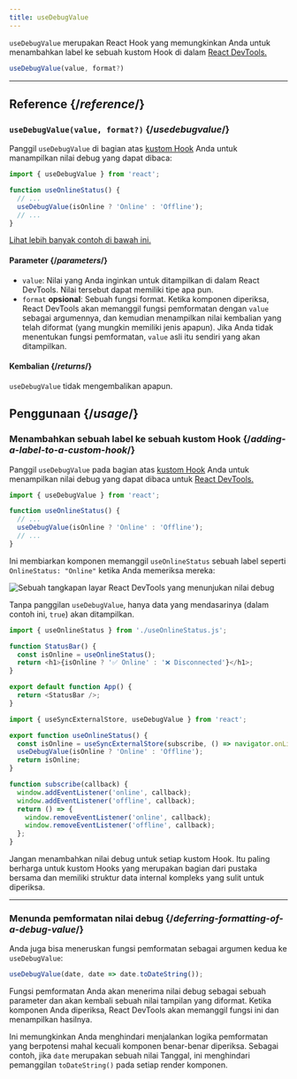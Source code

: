 ```yaml
---
title: useDebugValue
---
```


<Intro>

`useDebugValue` merupakan React Hook yang memungkinkan Anda untuk menambahkan label ke sebuah kustom Hook di dalam [React DevTools.](/learn/react-developer-tools)

```js
useDebugValue(value, format?)
```

</Intro>

<InlineToc />

---

## Reference {/*reference*/}

### `useDebugValue(value, format?)` {/*usedebugvalue*/}

Panggil `useDebugValue` di bagian atas [kustom Hook](/learn/reusing-logic-with-custom-hooks) Anda untuk manampilkan nilai debug yang dapat dibaca:

```js
import { useDebugValue } from 'react';

function useOnlineStatus() {
  // ...
  useDebugValue(isOnline ? 'Online' : 'Offline');
  // ...
}
```

[Lihat lebih banyak contoh di bawah ini.](#usage)

#### Parameter {/*parameters*/}

* `value`: Nilai yang Anda inginkan untuk ditampilkan di dalam React DevTools. Nilai tersebut dapat memiliki tipe apa pun.
* `format` **opsional**: Sebuah fungsi format. Ketika komponen diperiksa, React DevTools akan memanggil fungsi pemformatan dengan `value` sebagai argumennya, dan kemudian menampilkan nilai kembalian yang telah diformat (yang mungkin memiliki jenis apapun). Jika Anda tidak menentukan fungsi pemformatan, `value` asli itu sendiri yang akan ditampilkan.

#### Kembalian {/*returns*/}

`useDebugValue` tidak mengembalikan apapun.

## Penggunaan {/*usage*/}

### Menambahkan sebuah label ke sebuah kustom Hook {/*adding-a-label-to-a-custom-hook*/}

Panggil `useDebugValue` pada bagian atas [kustom Hook](/learn/reusing-logic-with-custom-hooks) Anda untuk menampilkan <CodeStep step={1}>nilai debug</CodeStep> yang dapat dibaca untuk [React DevTools.](/learn/react-developer-tools)

```js [[1, 5, "isOnline ? 'Online' : 'Offline'"]]
import { useDebugValue } from 'react';

function useOnlineStatus() {
  // ...
  useDebugValue(isOnline ? 'Online' : 'Offline');
  // ...
}
```

Ini membiarkan komponen memanggil `useOnlineStatus` sebuah label seperti `OnlineStatus: "Online"` ketika Anda memeriksa mereka:

![Sebuah tangkapan layar React DevTools yang menunjukan nilai debug](/images/docs/react-devtools-usedebugvalue.png)

Tanpa panggilan `useDebugValue`, hanya data yang mendasarinya (dalam contoh ini, `true`) akan ditampilkan.

<Sandpack>

```js
import { useOnlineStatus } from './useOnlineStatus.js';

function StatusBar() {
  const isOnline = useOnlineStatus();
  return <h1>{isOnline ? '✅ Online' : '❌ Disconnected'}</h1>;
}

export default function App() {
  return <StatusBar />;
}
```

```js useOnlineStatus.js active
import { useSyncExternalStore, useDebugValue } from 'react';

export function useOnlineStatus() {
  const isOnline = useSyncExternalStore(subscribe, () => navigator.onLine, () => true);
  useDebugValue(isOnline ? 'Online' : 'Offline');
  return isOnline;
}

function subscribe(callback) {
  window.addEventListener('online', callback);
  window.addEventListener('offline', callback);
  return () => {
    window.removeEventListener('online', callback);
    window.removeEventListener('offline', callback);
  };
}
```

</Sandpack>

<Note>

Jangan menambahkan nilai debug untuk setiap kustom Hook. Itu paling berharga untuk kustom Hooks yang merupakan bagian dari pustaka bersama dan memiliki struktur data internal kompleks yang sulit untuk diperiksa.

</Note>

---

### Menunda pemformatan nilai debug {/*deferring-formatting-of-a-debug-value*/}

Anda juga bisa meneruskan fungsi pemformatan sebagai argumen kedua ke `useDebugValue`:

```js [[1, 1, "date", 18], [2, 1, "date.toDateString()"]]
useDebugValue(date, date => date.toDateString());
```

Fungsi pemformatan Anda akan menerima <CodeStep step={1}>nilai debug</CodeStep> sebagai sebuah parameter dan akan kembali sebuah <CodeStep step={2}>nilai tampilan yang diformat</CodeStep>. Ketika komponen Anda diperiksa, React DevTools akan memanggil fungsi ini dan menampilkan hasilnya.

Ini memungkinkan Anda menghindari menjalankan logika pemformatan yang berpotensi mahal kecuali komponen benar-benar diperiksa. Sebagai contoh, jika `date` merupakan sebuah nilai Tanggal, ini menghindari pemanggilan `toDateString()` pada setiap render komponen.
